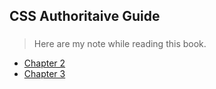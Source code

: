 ## CSS Authoritaive Guide
###

> Here are my note while reading this book.
 
* [Chapter 2](https://github.com/shinytang6/BookDemo/tree/master/CSS%20Authoritative%20Guide/Chapter%202)
* [Chapter 3](https://github.com/shinytang6/BookDemo/tree/master/CSS%20Authoritative%20Guide/Chapter%203)
